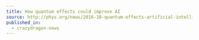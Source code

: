 ```yaml
---
title: How quantum effects could improve AI
source: http://phys.org/news/2016-10-quantum-effects-artificial-intelligence.html
published_in:
  - crazydragon-news
---
```

